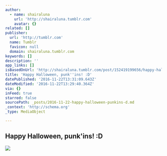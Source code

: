 ```yaml
---
author:
  - name: shairaluna
    url: 'http://shairaluna.tumblr.com'
    avatar: {}
related: []
publisher:
  url: 'http://tumblr.com'
  name: Tumblr
  favicon: null
  domain: shairaluna.tumblr.com
keywords: []
description: ''
app_links: []
isBasedOnUrl: 'http://shairaluna.tumblr.com/post/152419199656/happy-halloween-punkins-d'
title: 'Happy Halloween, punk''ins! :D'
datePublished: '2016-11-22T13:31:09.643Z'
dateModified: '2016-11-22T13:29:40.364Z'
via: {}
inFeed: true
starred: false
sourcePath: _posts/2016-11-22-happy-halloween-punkins-d.md
_context: 'http://schema.org'
_type: MediaObject

---
```

<article style=""><h1>Happy Halloween, punk'ins! :D</h1><img src="http://66.media.tumblr.com/47b59cfe0403f237d53b79f09d1082e7/tumblr_ofr6nrprvr1qaohmyo1_500.gif" /></article>